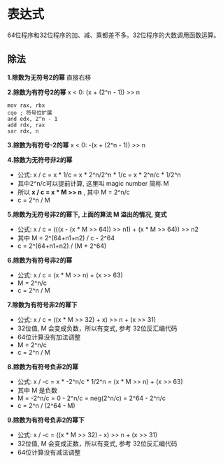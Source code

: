 
# 表达式

64位程序和32位程序的加、减、乘都差不多。32位程序的大数调用函数运算。

## 除法

**1.除数为无符号2的幂**
直接右移

**2.除数为有符号2的幂**
x < 0: (x + (2^n - 1)) >> n
``` masm
mov rax, rbx
cqo ; 符号位扩展
and edx, 2^n - 1
add rdx, rax
sar rdx, n
```

**3.除数为有符号-2的幂**
x < 0: -(x + (2^n - 1)) >> n

**4.除数为无符号非2的幂**
* 公式: x / c = x * 1/c = x * 2^n/2^n * 1/c = x * 2^n/c * 1/2^n
* 其中2^n/c可以提前计算, 这里叫 magic number 简称 M
* 所以 **x / c = x * M >> n** , 其中 M = 2^n/c
* c = 2^n / M

**5.除数为无符号非2的幂下, 上面的算法 M 溢出的情况, 变式**
* 公式: x / c =  (((x - (x * M >> 64)) >> n1) + (x * M >> 64)) >> n2
* 其中 M = 2^(64+n1+n2) / c - 2^64
* c = 2^(64+n1+n2) / (M + 2^64)

**6.除数为有符号非2的幂**
* 公式: x / c = (x * M >> n) + (x >> 63)
* M = 2^n/c
* c = 2^n / M

**7.除数为有符号非2的幂下**
* 公式: x / c = ((x * M >> 32) + x) >> n + (x >> 31)
* 32位值, M 会变成负数，所以有变式, 参考 32位反汇编代码
* 64位计算没有加法调整
* M = 2^n/c
* c = 2^n / M

**8.除数为有符号负非2的幂**
* 公式: x / -c = x * -2^n/c * 1/2^n = (x * M >> n) + (x >> 63)
* 其中 M 是负数
* M = -2^n/c = 0 - 2^n/c = neg(2^n/c) = 2^64 - 2^n/c
* c = 2^n / (2^64 - M)

**9.除数为有符号负非2的幂下**
* 公式: x / -c = ((x * M >> 32) - x) >> n + (x >> 31)
* 32位值, M 会变成正数，所以有变式, 参考 32位反汇编代码
* 64位计算没有减法调整